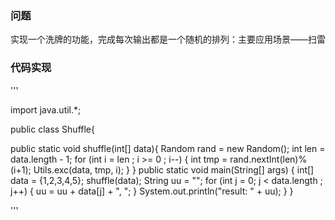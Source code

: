 ### 问题
实现一个洗牌的功能，完成每次输出都是一个随机的排列：主要应用场景——扫雷

### 代码实现

'''

import java.util.*;

public class Shuffle{

public static void shuffle(int[] data){
    Random rand = new Random();
    int len = data.length - 1;
    for (int i = len ; i >= 0 ; i--) {
        int tmp = rand.nextInt(len)%(i+1);
        Utils.exc(data, tmp, i);
    }
}
	public static void main(String[] args) {
        int[] data = {1,2,3,4,5};
        shuffle(data);
        String uu = "";
        for (int j = 0; j < data.length ; j++) {
            uu = uu + data[j] + ", ";
        }
		System.out.println("result: " + uu);
	}
}

'''